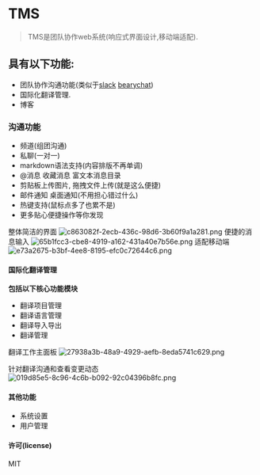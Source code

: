 # TMS
> TMS是团队协作web系统(响应式界面设计,移动端适配).

## 具有以下功能:
- 团队协作沟通功能(类似于[slack](https://slack.com/) [bearychat](https://bearychat.com/))
- 国际化翻译管理.
- 博客

### 沟通功能
- 频道(组团沟通)
- 私聊(一对一)
- markdown语法支持(内容排版不再单调)
- @消息 收藏消息 富文本消息目录
- 剪贴板上传图片, 拖拽文件上传(就是这么便捷)
- 邮件通知 桌面通知(不用担心错过什么)
- 热键支持(鼠标点多了也累不是)
- 更多贴心便捷操作等你发现

整体简洁的界面
![c863082f-2ecb-436c-98d6-3b60f9a1a281.png](http://xiweicheng.com/upload/img/0/c863082f-2ecb-436c-98d6-3b60f9a1a281.png)
便捷的消息输入
![65b1fcc3-cbe8-4919-a162-431a40e7b56e.png](http://xiweicheng.com/upload/img/0/65b1fcc3-cbe8-4919-a162-431a40e7b56e.png)
适配移动端
![e73a2675-b3bf-4ee8-8195-efc0c72644c6.png](http://xiweicheng.com/upload/img/0/e73a2675-b3bf-4ee8-8195-efc0c72644c6.png)

#### 国际化翻译管理
**包括以下核心功能模块**
- 翻译项目管理
- 翻译语言管理
- 翻译导入导出
- 翻译管理

翻译工作主面板
![27938a3b-48a9-4929-aefb-8eda5741c629.png](http://xiweicheng.com/upload/img/0/27938a3b-48a9-4929-aefb-8eda5741c629.png)

针对翻译沟通和查看变更动态
![019d85e5-8c96-4c6b-b092-92c04396b8fc.png](http://xiweicheng.com/upload/img/0/019d85e5-8c96-4c6b-b092-92c04396b8fc.png)

#### 其他功能
- 系统设置
- 用户管理

#### 许可(license)
MIT

